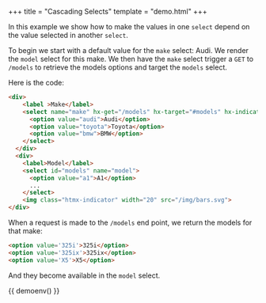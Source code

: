 +++
title = "Cascading Selects"
template = "demo.html"
+++

In this example we show how to make the values in one `select` depend on the value selected in another `select`.

To begin we start with a default value for the `make` select: Audi.  We render the `model` select for this make.  We
then have the `make` select trigger a `GET` to `/models` to retrieve the models options and target the `models` select.

Here is the code:

```html
<div>
    <label >Make</label>
    <select name="make" hx-get="/models" hx-target="#models" hx-indicator=".htmx-indicator">
      <option value="audi">Audi</option>
      <option value="toyota">Toyota</option>
      <option value="bmw">BMW</option>
    </select>
  </div>
  <div>
    <label>Model</label>
    <select id="models" name="model">
      <option value="a1">A1</option>
      ...
    </select>
    <img class="htmx-indicator" width="20" src="/img/bars.svg">
</div>
```

When a request is made to the `/models` end point, we return the models for that make:

```html
<option value='325i'>325i</option>
<option value='325ix'>325ix</option>
<option value='X5'>X5</option> 
```

And they become available in the `model` select.

{{ demoenv() }}

<script>

    //=========================================================================
    // Fake Server Side Code
    //=========================================================================

    // routes
    init("/demo", function(request, params){
      return formTemplate();
    });
    
    onGet(/models.*/, function (request, params) {
        var make = dataStore.findMake(params['make']);
        return modelOptionsTemplate(make['models']);
    });
    
    // templates
    function formTemplate() {
      return `  <h3>Pick A Make/Model</h3>              
<form>
  <div>
    <label >Make</label>
    <select name="make" hx-get="/models" hx-target="#models" hx-indicator=".htmx-indicator">
      <option value="audi">Audi</option>
      <option value="toyota">Toyota</option>
      <option value="bmw">BMW</option>
    </select>
  </div>
  <div>
    <label>Model</label>
    <select id="models" name="model">
      <option value="a1">A1</option>
      <option value="a3">A3</option>
      <option value="a6">A6</option>
    </select>
    <img class="htmx-indicator" width="20" src="/img/bars.svg">    
  </div>
</form>`;
    }

    function modelOptionsTemplate(make) {
      return make.map(function(val) {
        return "<option value='" + val + "'>" + val +"</option>";
      }).join("\n");
    }

    var dataStore = function(){
      var data = {
        audi : { models : ["A1", "A4", "A6"] },
        toyota : { models : ["Landcruiser", "Tacoma", "Yaris"] },
        bmw : { models : ["325i", "325ix", "X5"] }
      };
      return {
        findMake : function(make) {
          return data[make];
        }
      }
    }()
</script>

